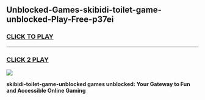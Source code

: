 
## Unblocked-Games-skibidi-toilet-game-unblocked-Play-Free-p37ei
<h3>
<a href="https://premium76.site?title=skibidi-toilet-game-unblocked&ref=09A">CLICK TO PLAY</a></h3>
<hr>

<h3>
<a href="https://premium76.site?title=skibidi-toilet-game-unblocked&ref=09A">CLICK 2 PLAY</a>
  
</h3>

<a href="https://premium76.site?title=skibidi-toilet-game-unblocked&ref=09A"><img src="https://clearcache.store/games.png"></a>


**skibidi-toilet-game-unblocked games unblocked: Your Gateway to Fun and Accessible Online Gaming**
